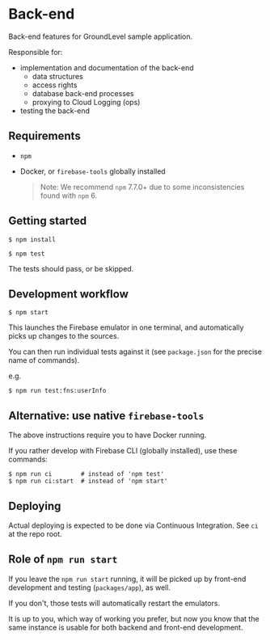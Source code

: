 # Back-end

Back-end features for GroundLevel sample application.

Responsible for:

- implementation and documentation of the back-end
   - data structures
   - access rights
   - database back-end processes 
   - proxying to Cloud Logging (ops)
- testing the back-end


## Requirements

- `npm`
- Docker, or `firebase-tools` globally installed

   >Note: We recommend `npm` 7.7.0+ due to some inconsistencies found with `npm` 6.

<!-- 
developed with:
- macOS 11.4
- node 16.2
- npm 7.13
-->

## Getting started

```
$ npm install
```

```
$ npm test
```

The tests should pass, or be skipped.

## Development workflow

```
$ npm start
```

This launches the Firebase emulator in one terminal, and automatically picks up changes to the sources.

You can then run individual tests against it (see `package.json` for the precise name of commands).

e.g. 

```
$ npm run test:fns:userInfo
```

## Alternative: use native `firebase-tools`

The above instructions require you to have Docker running.

If you rather develop with Firebase CLI (globally installed), use these commands:

```
$ npm run ci        # instead of 'npm test'
$ npm run ci:start  # instead of 'npm start'
```

## Deploying

Actual deploying is expected to be done via Continuous Integration. See `ci` at the repo root.


## Role of `npm run start`

If you leave the `npm run start` running, it will be picked up by front-end development and testing (`packages/app`), as well.

If you don't, those tests will automatically restart the emulators.

It is up to you, which way of working you prefer, but now you know that the same instance is usable for both backend and front-end development.
